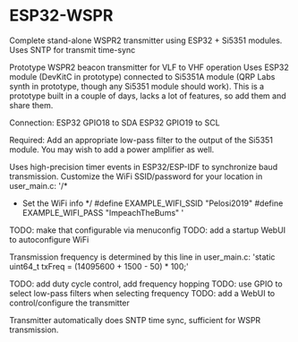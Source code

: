 # ESP32-WSPR
Complete stand-alone WSPR2 transmitter using ESP32 + Si5351 modules. Uses SNTP for transmit time-sync

Prototype WSPR2 beacon transmitter for VLF to VHF operation
Uses ESP32 module (DevKitC in prototype) connected to Si5351A module (QRP Labs synth in prototype, though any Si5351 module should work).
This is a prototype built in a couple of days, lacks a lot of features, so add them and share them.

Connection:
  ESP32 GPIO18 to SDA
  ESP32 GPIO19 to SCL

Required:
  Add an appropriate low-pass filter to the output of the Si5351 module.
  You may wish to add a power amplifier as well.

Uses high-precision timer events in ESP32/ESP-IDF to synchronize baud transmission.
Customize the WiFi SSID/password for your location in user_main.c:
'/*
  * Set the WiFi info
  */
 #define EXAMPLE_WIFI_SSID "Pelosi2019"
 #define EXAMPLE_WIFI_PASS "ImpeachTheBums"
 '

TODO: make that configurable via menuconfig
TODO: add a startup WebUI to autoconfigure WiFi

Transmission frequency is determined by this line in user_main.c:
  'static uint64_t txFreq = (14095600 + 1500 - 50) * 100;'

TODO: add duty cycle control, add frequency hopping
TODO: use GPIO to select low-pass filters when selecting frequency
TODO: add a WebUI to control/configure the transmitter

Transmitter automatically does SNTP time sync, sufficient for WSPR transmission.
